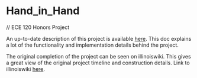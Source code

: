 # Hand_in_Hand
// ECE 120 Honors Project

An up-to-date description of this project is available [here](https://docs.google.com/document/d/1fnFFqMAPEsE3RhKEh91evqwD1-2J14pyX5Lz18mqjS4/edit). This doc explains a lot of the functionality and implementation details behind the project.

The original completion of the project can be seen on illinoiswiki. This gives a great view of the original project timeline and construction details. Link to illinoiswiki [here](https://wiki.illinois.edu/wiki/display/ECE110HLSF15/Hand-in-Hand).
